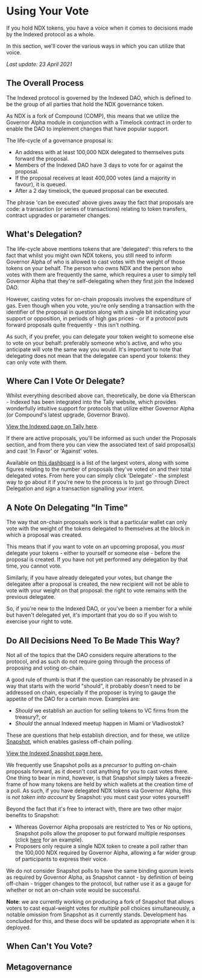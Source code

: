 # Using Your Vote

If you hold NDX tokens, you have a voice when it comes to decisions made by the Indexed protocol as a whole.

In this section, we'll cover the various ways in which you can utilize that voice.

_Last update: 23 April 2021_

## The Overall Process

The Indexed protocol is governed by the Indexed DAO, which is defined to be the group of all parties that hold the NDX governance token.

As NDX is a fork of Compound (COMP), this means that we utilize the Governor Alpha module in conjunction with a Timelock contract in order to enable the DAO to implement changes that have popular support.

The life-cycle of a governance proposal is:

* An address with at least 100,000 NDX delegated to themselves puts forward the proposal.
* Members of the Indexed DAO have 3 days to vote for or against the proposal.
* If the proposal receives at least 400,000 votes (and a majority in favour), it is queued.
* After a 2 day timelock, the queued proposal can be executed.

The phrase 'can be executed' above gives away the fact that proposals are code: a transaction (or series of transactions) relating to token transfers, contract upgrades or parameter changes.

## What's Delegation?

The life-cycle above mentions tokens that are 'delegated': this refers to the fact that whilst you might own NDX tokens, you still need to inform Governor Alpha of who is allowed to cast votes with the weight of those tokens on your behalf. The person who owns NDX and the person who votes with them are frequently the same, which requires a user to simply tell Governor Alpha that they're self-delegating when they first join the Indexed DAO.

However, casting votes for on-chain proposals involves the expenditure of gas. Even though when you vote, you're only sending a transaction with the identifier of the proposal in question along with a single bit indicating your support or opposition, in periods of high gas prices - or if a protocol puts forward proposals quite frequently - this isn't nothing.

As such, if you prefer, you can delegate your token weight to someone else to vote on your behalf: preferably someone who's active, and who you anticipate will vote the same way you would. It's important to note that delegating does not mean that the delegatee can spend your tokens: they can only vote with them.

## Where Can I Vote Or Delegate?

Whilst everything described above can, theoretically, be done via Etherscan - Indexed has been integrated into the Tally website, which provides wonderfully intuitive support for protocols that utilize either Governor Alpha (or Compound's latest upgrade, Governor Bravo).

[View the Indexed page on Tally here](https://www.withtally.com/governance/indexed).

If there are active proposals, you'll be informed as such under the Proposals section, and from there you can view the associated text of said proposal(s) and cast 'In Favor' or 'Against' votes.

Available on [this dashboard](https://www.withtally.com/governance/indexed/voters) is a list of the largest voters, along with some figures relating to the number of proposals they've voted on and their total delegated votes. From here you can simply click 'Delegate' - the simplest way to go about it if you're new to the process is to just go through Direct Delegation and sign a transaction signalling your intent.

## A Note On Delegating "In Time"

The way that on-chain proposals work is that a particular wallet can only vote with the weight of the tokens delegated to themselves at the block in which a proposal was created.

This means that if you want to vote on an upcoming proposal, you _must_ delegate your tokens - either to yourself or someone else - before the proposal is created. If you have not yet performed any delegation by that time, you cannot vote.

Similarly, if you have already delegated your votes, but change the delegatee after a proposal is created, the new recipient will not be able to vote with your weight on that proposal: the right to vote remains with the previous delegatee.

So, if you're new to the Indexed DAO, or you've been a member for a while but haven't delegated yet, it's important that you do so if you wish to exercise your right to vote.

## Do All Decisions Need To Be Made This Way?

Not all of the topics that the DAO considers require alterations to the protocol, and as such do not require going through the process of proposing and voting on-chain.

A good rule of thumb is that if the question can reasonably be phrased in a way that starts with the world "should", it probably doesn't need to be addressed on chain, especially if the proposer is trying to gauge the appetite of the DAO for a certain move. Examples are:

* *Should* we establish an auction for selling tokens to VC firms from the treasury?, or
* *Should* the annual Indexed meetup happen in Miami or Vladivostok?

These are questions that help establish direction, and for these, we utilize [Snapshot](https://docs.snapshot.org/), which enables gasless off-chain polling. 

[View the Indexed Snapshot page here.](https://gov.indexed.finance/#/)

We frequently use Snapshot polls as a *precursor* to putting on-chain proposals forward, as it doesn't cost anything for you to cast votes there. One thing to bear in mind, however, is that Snapshot simply takes a freeze-frame of how many tokens are held by which wallets at the creation time of a poll. As such, if you have delegated NDX tokens via Governor Alpha, this is _not taken into account_ by Snapshot: you must cast your votes yourself!

Beyond the fact that it's free to interact with, there are two other major benefits to Snapshot: 
* Whereas Governor Alpha proposals are restricted to Yes or No options, Snapshot polls allow the proposer to put forward multiple responses (click [here](https://gov.indexed.finance/#/ndx.eth/proposal/QmcRHDdFqFbPyeJYKq9MDnSbECps6rNYbNk1W3r2g2Z91i) for an example).
* Proposers only require a single NDX token to create a poll rather than the 100,000 NDX required by Governor Alpha, allowing a far wider group of participants to express their voice.

We do not consider Snapshot polls to have the same binding quorum levels as required by Governor Alpha, as Snapshot cannot - by definition of being off-chain - trigger changes to the protocol, but rather use it as a gauge for whether or not an on-chain vote would be successful.

**Note**: we are currently working on producing a fork of Snapshot that allows voters to cast equal-weight votes for *multiple* poll choices simultaneously, a notable omission from Snapshot as it currently stands. Development has concluded for this, and these docs will be updated as appropriate when it is deployed.

## When Can't You Vote?

## Metagovernance
